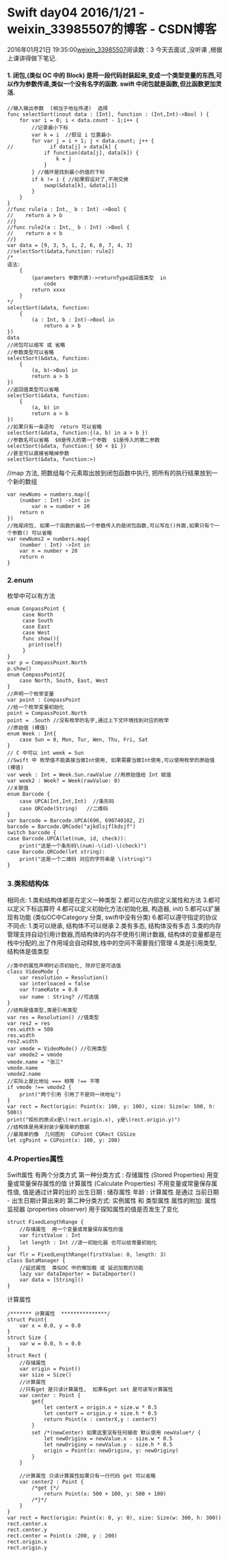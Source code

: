 # Swift day04 2016/1/21 - weixin_33985507的博客 - CSDN博客
2016年01月21日 19:35:00[weixin_33985507](https://me.csdn.net/weixin_33985507)阅读数：3
今天去面试 ,没听课 ,根据上课讲得做下笔记.
#### 1. 闭包,(类似 OC 中的 Block) 是将一段代码封装起来,变成一个类型变量的东西,可以作为参数传递,类似一个没有名字的函数.  swift 中闭包就是函数,但比函数更加灵活.
```
//输入输出参数  (相当于地址传递)  选择
func selectSort(inout data : [Int], function : (Int,Int)->Bool ) {
    for var i = 0; i < data.count - 1;i++ {
        //记录最小下标
        var k = i  //假设 i 位置最小
        for var j = i + 1; j < data.count; j++ {
//            if data[j] > data[k] {
            if function(data[j], data[k]) {
                k = j
            }
        } //循环是找到最小的值的下标
        if k != i { //如果假设对了,不用交换
            swap(&data[k], &data[i])
        }
    }
}
//func rule(a : Int,_ b : Int) ->Bool {
//    return a > b
//}
//func rule2(a : Int,_ b : Int) ->Bool {
//    return a < b
//}
var data = [9, 3, 5, 1, 2, 6, 8, 7, 4, 3]
//selectSort(&data,function: rule2)
/*
语法:
    {
        (parameters 参数列表)->returnType返回值类型  in 
            code
        return xxxx
    }
*/
selectSort(&data, function:
    {
        (a : Int, b : Int)->Bool in
            return a > b
})
data
//闭包可以缩写 或 省略
//参数类型可以省略
selectSort(&data, function:
    {
        (a, b)->Bool in
        return a > b
})
//返回值类型可以省略
selectSort(&data, function:
    {
        (a, b) in
        return a > b
})
//如果只有一条语句  return 可以省略
selectSort(&data, function:{(a, b) in a > b })
//参数名可以省略  $0是传入的第一个参数  $1是传入的第二参数
selectSort(&data, function:{ $0 < $1 })
//甚至可以直接省略掉参数
selectSort(&data, function:>)
```
//map 方法, 把数组每个元素取出放到闭包函数中执行, 把所有的执行结果放到一个新的数组
```
var newNums = numbers.map({
    (number : Int) ->Int in
        var n = number + 20
    return n
})
//拖尾闭包, 如果一个函数的最后一个参数传入的是闭包函数,可以写在()外面,如果只有个一个参数() 可以省略
var newNums2 = numbers.map{
    (number : Int) ->Int in
    var n = number + 20
    return n
}
```
### 2.enum
枚举中可以有方法
```
enum ConpassPoint {
     case North
     case South
     case East
     case West
     func show(){
       print(self)
     }
}
var p = CompassPoint.North
p.show()
enum CompassPoint2{
    case North, South, East, West
}
//声明一个枚举变量
var point : CompassPoint
//给一个枚举变量初始化
point = CompassPoint.North
point = .South //没有枚举的名字,通过上下文环境找到对应的枚举
//原始值 (裸值)
enum Week : Int{
    case Sun = 0, Mon, Tur, Wen, Thu, Fri, Sat
}
// C 中可以 int week = Sun
//Swift 中 枚举值不能直接当做Int使用, 如果需要当做Int使用,可以使用枚举的原始值(裸值)
var week : Int = Week.Sun.rawValue //用原始值给 Int 赋值
var week2 : Week? = Week(rawValue: 0)
//关联值
enum Barcode {
    case UPCA(Int,Int,Int)  //条形码
    case QRCode(String)   //二维码
}
var barcode = Barcode.UPCA(690, 690740102, 2)
barcode = Barcode.QRCode("ajkdlsjflkdsjf")
switch barcode {
case Barcode.UPCA(let(num, id, check)):
    print("这是一个条形码\(num)-\(id)-\(check)")
case Barcode.QRCode(let string):
    print("这是一个二维码 对应的字符串是 \(string)")
}
```
### 3.类和结构体
相同点:
1.类和结构体都是在定义一种类型
2.都可以在内部定义属性和方法
3.都可以定义下标运算符
4.都可以定义初始化方法(初始化器, 构造器, init)
5.都可以扩展现有功能 (类似OC中Category 分类, swift中没有分类)
6.都可以遵守指定的协议
不同点:
1.类可以继承, 结构体不可以继承
2.类有多态, 结构体没有多态
3.类的内存管理支持自动引用计数器,而结构体的内存不使用引用计数器, 结构体的变量都是在栈中分配的,出了作用域会自动释放,栈中的空间不需要我们管理
4.类是引用类型, 结构体是值类型
```
//类中的属性声明时必须初始化, 除非它是可选值
class VideoMode {
    var resolution = Resolution()
    var interloaced = false
    var frameRate = 0.0
    var name : String? //可选值
}
//结构是值类型,类是引用类型
var res = Resolution() //值类型
var res2 = res
res.width = 500
res.width
res2.width
var vmode = VideoMode() //引用类型
var vmode2 = vmode
vmode.name = "张三"
vmode.name
vmode2.name
//实际上是比地址 === 相等 !== 不等
if vmode !== vmode2 {
    print("两个引用 引用了不是同一块地址")
}
var rect = Rect(origin: Point(x: 100, y: 100), size: Size(w: 500, h: 500))
print("矩形的原点x是\(rect.origin.x), y是\(rect.origin.y)")
//结构体是用来封装少量简单的数据
//最简单的像  几何图形  CGPoint CGRect CGSize
let cgPoint = CGPoint(x: 100, y: 200)
```
### 4.Properties属性
Swift属性 有两个分类方式
第一种分类方式 :
存储属性 (Stored Properties)
用变量或常量保存属性的值
计算属性 (Calculate Properties)
不用变量或常量保存属性值, 值是通过计算的出的
出生日期 : 储存属性
年龄 :  计算属性   是通过 当前日期 - 出生日期计算出来的
第二种分类方式:
实例属性 和 类型属性
属性的附加: 属性监视器 (properties observer)
用于探知属性的值是否发生了变化
```
struct FixedLengthRange {
    //存储属性  用一个变量或常量保存属性的值
    var firstValue : Int
    let length : Int //逐一初始化器 也可以给常量初始化
}
var flr = FixedLengthRange(firstValue: 0, length: 3)
class DataManager {
    //延迟属性  类似OC 中的懒加载 或 延迟加载的功能
    lazy var dataImporter = DataImporter()
    var data = [String]()
}
```
计算属性
```
/******* 计算属性  ***************/
struct Point{
    var x = 0.0, y = 0.0
}
struct Size {
    var w = 0.0, h = 0.0
}
struct Rect {
    //存储属性
    var origin = Point()
    var size = Size()
    //计算属性
    //只有get 是只读计算属性,  如果有get set 是可读写计算属性
    var center : Point {
        get{
            let centerX = origin.x + size.w * 0.5
            let centerY = origin.y + size.h * 0.5
            return Point(x : centerX,y : centerY)
        }
        set /*(newCenter) 如果这里没有任何接收 默认使用 newValue*/ {
            let newOriginx = newValue.x - size.w * 0.5
            let newOriginy = newValue.y - size.h * 0.5
            origin = Point(x: newOriginx, y: newOriginy)
        }
    }
    
    //计算属性 只读计算属性如果只有一行代码 get 可以省略
    var center2 : Point {
        /*get {*/
            return Point(x: 500 + 100, y: 500 + 100)
        /*}*/
    }
}
var rect = Rect(origin: Point(x: 0, y: 0), size: Size(w: 300, h: 300))
rect.center.x
rect.center.y
rect.center = Point(x :200, y : 200)
rect.origin.x
rect.origin.y
```
